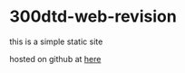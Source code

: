 # 300dtd-web-revision
this is a simple static site 

hosted on github at [here](https://waimea-dlcollins.github.io/300dtd-web-revision/)